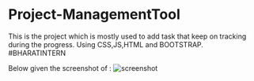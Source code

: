 # Project-ManagementTool
This is the project which is mostly used to add task that keep on tracking during the progress.
Using CSS,JS,HTML and BOOTSTRAP.
#BHARATINTERN


Below given the screenshot of :
![screenshot](https://github.com/Yuvi-ka26/Project-ManagementTool/assets/134833341/9f3713e6-e8ad-4db1-8b9f-c10ba236293e)
